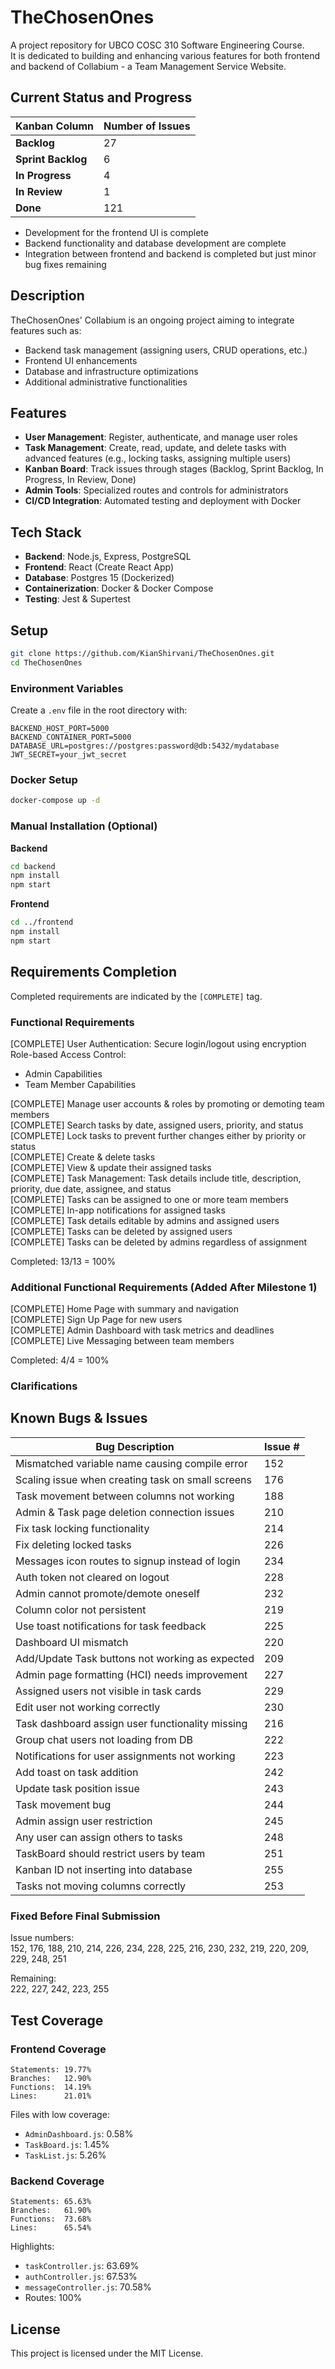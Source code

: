 # TheChosenOnes

A project repository for UBCO COSC 310 Software Engineering Course.  
It is dedicated to building and enhancing various features for both frontend and backend of Collabium - a Team Management Service Website.

## Current Status and Progress

| Kanban Column     | Number of Issues |
|-------------------|------------------|
| **Backlog**       | 27               |
| **Sprint Backlog**| 6                |
| **In Progress**   | 4               |
| **In Review**     | 1                |
| **Done**          | 121               |

- Development for the frontend UI is complete  
- Backend functionality and database development are complete
- Integration between frontend and backend is completed but just minor bug fixes remaining

## Description

TheChosenOnes' Collabium is an ongoing project aiming to integrate features such as:

- Backend task management (assigning users, CRUD operations, etc.)
- Frontend UI enhancements
- Database and infrastructure optimizations
- Additional administrative functionalities

## Features

- **User Management**: Register, authenticate, and manage user roles  
- **Task Management**: Create, read, update, and delete tasks with advanced features (e.g., locking tasks, assigning multiple users)  
- **Kanban Board**: Track issues through stages (Backlog, Sprint Backlog, In Progress, In Review, Done)  
- **Admin Tools**: Specialized routes and controls for administrators  
- **CI/CD Integration**: Automated testing and deployment with Docker  

## Tech Stack

- **Backend**: Node.js, Express, PostgreSQL  
- **Frontend**: React (Create React App)  
- **Database**: Postgres 15 (Dockerized)  
- **Containerization**: Docker & Docker Compose  
- **Testing**: Jest & Supertest  

## Setup

```bash
git clone https://github.com/KianShirvani/TheChosenOnes.git
cd TheChosenOnes
```

### Environment Variables

Create a `.env` file in the root directory with:

```env
BACKEND_HOST_PORT=5000
BACKEND_CONTAINER_PORT=5000
DATABASE_URL=postgres://postgres:password@db:5432/mydatabase
JWT_SECRET=your_jwt_secret
```

### Docker Setup

```bash
docker-compose up -d
```

### Manual Installation (Optional)

**Backend**
```bash
cd backend
npm install
npm start
```

**Frontend**
```bash
cd ../frontend
npm install
npm start
```

## Requirements Completion

Completed requirements are indicated by the `[COMPLETE]` tag.

### Functional Requirements

[COMPLETE] User Authentication: Secure login/logout using encryption  
Role-based Access Control:  
- Admin Capabilities  
- Team Member Capabilities  

[COMPLETE] Manage user accounts & roles by promoting or demoting team members  
[COMPLETE] Search tasks by date, assigned users, priority, and status  
[COMPLETE] Lock tasks to prevent further changes either by priority or status  
[COMPLETE] Create & delete tasks  
[COMPLETE] View & update their assigned tasks  
[COMPLETE] Task Management: Task details include title, description, priority, due date, assignee, and status  
[COMPLETE] Tasks can be assigned to one or more team members  
[COMPLETE] In-app notifications for assigned tasks  
[COMPLETE] Task details editable by admins and assigned users  
[COMPLETE] Tasks can be deleted by assigned users  
[COMPLETE] Tasks can be deleted by admins regardless of assignment  

Completed: 13/13 = 100%

### Additional Functional Requirements (Added After Milestone 1)

[COMPLETE] Home Page with summary and navigation  
[COMPLETE] Sign Up Page for new users  
[COMPLETE] Admin Dashboard with task metrics and deadlines  
[COMPLETE] Live Messaging between team members  

Completed: 4/4 = 100%

### Clarifications


## Known Bugs & Issues

| Bug Description                                             | Issue # |
|-------------------------------------------------------------|---------|
| Mismatched variable name causing compile error              | 152     |
| Scaling issue when creating task on small screens           | 176     |
| Task movement between columns not working                   | 188     |
| Admin & Task page deletion connection issues                | 210     |
| Fix task locking functionality                              | 214     |
| Fix deleting locked tasks                                   | 226     |
| Messages icon routes to signup instead of login             | 234     |
| Auth token not cleared on logout                            | 228     |
| Admin cannot promote/demote oneself                         | 232     |
| Column color not persistent                                 | 219     |
| Use toast notifications for task feedback                   | 225     |
| Dashboard UI mismatch                                       | 220     |
| Add/Update Task buttons not working as expected             | 209     |
| Admin page formatting (HCI) needs improvement               | 227     |
| Assigned users not visible in task cards                    | 229     |
| Edit user not working correctly                             | 230     |
| Task dashboard assign user functionality missing            | 216     |
| Group chat users not loading from DB                        | 222     |
| Notifications for user assignments not working              | 223     |
| Add toast on task addition                                  | 242     |
| Update task position issue                                  | 243     |
| Task movement bug                                           | 244     |
| Admin assign user restriction                               | 245     |
| Any user can assign others to tasks                         | 248     |
| TaskBoard should restrict users by team                     | 251     |
| Kanban ID not inserting into database                       | 255     |
| Tasks not moving columns correctly                          | 253     |

### Fixed Before Final Submission

Issue numbers:  
152, 176, 188, 210, 214, 226, 234, 228, 225, 216, 230, 232, 219, 220, 209, 229, 248, 251

Remaining:  
222, 227, 242, 223, 255

## Test Coverage

### Frontend Coverage

```text
Statements: 19.77%
Branches:   12.90%
Functions:  14.19%
Lines:      21.01%
```

Files with low coverage:
- `AdminDashboard.js`: 0.58%
- `TaskBoard.js`: 1.45%
- `TaskList.js`: 5.26%

### Backend Coverage

```text
Statements: 65.63%
Branches:   61.90%
Functions:  73.68%
Lines:      65.54%
```

Highlights:
- `taskController.js`: 63.69%
- `authController.js`: 67.53%
- `messageController.js`: 70.58%
- Routes: 100%

## License

This project is licensed under the MIT License.

